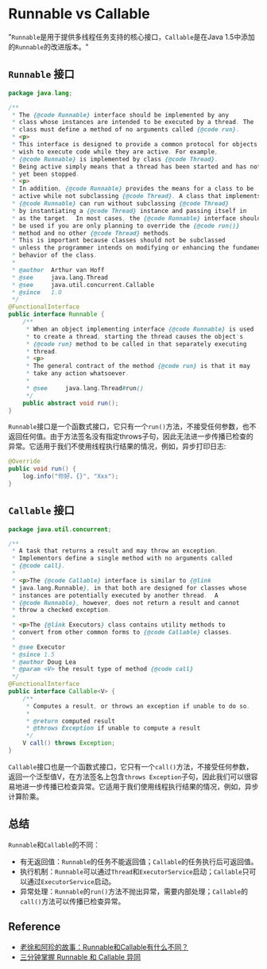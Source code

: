 # Runnable vs Callable

"`Runnable`是用于提供多线程任务支持的核心接口，`Callable`是在Java 1.5中添加的`Runnable`的改进版本。"

## `Runnable` 接口
```java
package java.lang;

/**
 * The {@code Runnable} interface should be implemented by any
 * class whose instances are intended to be executed by a thread. The
 * class must define a method of no arguments called {@code run}.
 * <p>
 * This interface is designed to provide a common protocol for objects that
 * wish to execute code while they are active. For example,
 * {@code Runnable} is implemented by class {@code Thread}.
 * Being active simply means that a thread has been started and has not
 * yet been stopped.
 * <p>
 * In addition, {@code Runnable} provides the means for a class to be
 * active while not subclassing {@code Thread}. A class that implements
 * {@code Runnable} can run without subclassing {@code Thread}
 * by instantiating a {@code Thread} instance and passing itself in
 * as the target.  In most cases, the {@code Runnable} interface should
 * be used if you are only planning to override the {@code run()}
 * method and no other {@code Thread} methods.
 * This is important because classes should not be subclassed
 * unless the programmer intends on modifying or enhancing the fundamental
 * behavior of the class.
 *
 * @author  Arthur van Hoff
 * @see     java.lang.Thread
 * @see     java.util.concurrent.Callable
 * @since   1.0
 */
@FunctionalInterface
public interface Runnable {
    /**
     * When an object implementing interface {@code Runnable} is used
     * to create a thread, starting the thread causes the object's
     * {@code run} method to be called in that separately executing
     * thread.
     * <p>
     * The general contract of the method {@code run} is that it may
     * take any action whatsoever.
     *
     * @see     java.lang.Thread#run()
     */
    public abstract void run();
}
```
`Runnable`接口是一个函数式接口，它只有一个`run()`方法，不接受任何参数，也不返回任何值。由于方法签名没有指定throws子句，因此无法进一步传播已检查的异常。它适用于我们不使用线程执行结果的情况，例如，异步打印日志:
```java
@Override
public void run() {
    log.info("你好，{}", "Xxx");
}
```


## `Callable` 接口
```java
package java.util.concurrent;

/**
 * A task that returns a result and may throw an exception.
 * Implementors define a single method with no arguments called
 * {@code call}.
 *
 * <p>The {@code Callable} interface is similar to {@link
 * java.lang.Runnable}, in that both are designed for classes whose
 * instances are potentially executed by another thread.  A
 * {@code Runnable}, however, does not return a result and cannot
 * throw a checked exception.
 *
 * <p>The {@link Executors} class contains utility methods to
 * convert from other common forms to {@code Callable} classes.
 *
 * @see Executor
 * @since 1.5
 * @author Doug Lea
 * @param <V> the result type of method {@code call}
 */
@FunctionalInterface
public interface Callable<V> {
    /**
     * Computes a result, or throws an exception if unable to do so.
     *
     * @return computed result
     * @throws Exception if unable to compute a result
     */
    V call() throws Exception;
}
```
`Callable`接口也是一个函数式接口，它只有一个`call()`方法，不接受任何参数，返回一个泛型值V，在方法签名上包含`throws Exception`子句，因此我们可以很容易地进一步传播已检查异常。它适用于我们使用线程执行结果的情况，例如，异步计算阶乘。


## 总结
`Runnable`和`Callable`的不同：
* 有无返回值：`Runnable`的任务不能返回值；`Callable`的任务执行后可返回值。
* 执行机制：`Runnable`可以通过`Thread`和`ExecutorService`启动；`Callable`只可以通过`ExecutorService`启动。
* 异常处理：`Runnable`的`run()`方法不抛出异常，需要内部处理；`Callable`的`call()`方法可以传播已检查异常。


## Reference
* [老徐和阿珍的故事：Runnable和Callable有什么不同？](https://www.cnblogs.com/heihaozi/p/16049860.html)
* [三分钟掌握 Runnable 和 Callable 异同](https://www.cnblogs.com/bestjosephine/p/18756690)